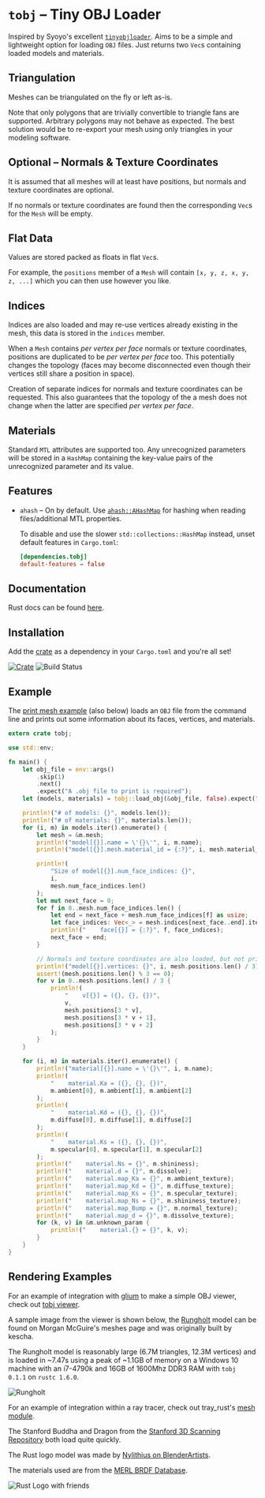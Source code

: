 # `tobj` – Tiny OBJ Loader

Inspired by Syoyo's excellent [`tinyobjloader`](https://github.com/syoyo/tinyobjloader).
Aims to be a simple and lightweight option for loading `OBJ` files. Just returns
two `Vec`s containing loaded models and materials.

## Triangulation

Meshes can be triangulated on the fly or left as-is.

Note that only polygons that are trivially convertible to triangle fans are
supported. Arbitrary polygons may not behave as expected. The best solution
would be to re-export your mesh using only triangles in your modeling software.

## Optional – Normals & Texture Coordinates

It is assumed that all meshes will at least have positions, but normals and
texture coordinates are optional.

If no normals or texture coordinates are found then the corresponding `Vec`s
for the `Mesh` will be empty.

## Flat Data

Values are stored packed as floats in flat `Vec`s.

For example, the `positions` member of a `Mesh` will contain `[x, y, z, x, y, z,
...]` which you can then use however you like.

## Indices

Indices are also loaded and may re-use vertices already existing in the mesh,
this data is stored in the `indices` member.

When a `Mesh` contains *per vertex per face* normals or texture coordinates,
positions are duplicated to be *per vertex per face* too. This potentially changes
the topology (faces may become disconnected even though their vertices still share
a position in space).

Creation of separate indices for normals and texture coordinates can be
requested. This also guarantees that the topology of the a mesh does not change
when the latter are specified *per vertex per face*.

## Materials

Standard `MTL` attributes are supported too. Any unrecognized parameters will be
stored in a `HashMap` containing the key-value pairs of the unrecognized
parameter and its value.

## Features

 * `ahash` – On by default. Use [`ahash::AHashMap`](https://docs.rs/ahash/latest/ahash/struct.AHashMap.html)
   for hashing when reading files/additional MTL properties.

   To disable and use the slower `std::collections::HashMap` instead, unset
   default features in `Cargo.toml`:

   ```toml
   [dependencies.tobj]
   default-features = false
   ```

## Documentation

Rust docs can be found [here](https://docs.rs/tobj/).

## Installation

Add the [crate](https://crates.io/crates/tobj) as a dependency in your
`Cargo.toml` and you're all set!

[![Crate](https://img.shields.io/crates/v/tobj.svg)](https://crates.io/crates/tobj)
![Build Status](https://github.com/Twinklebear/tobj/workflows/CI/badge.svg)


## Example

The [print mesh example](examples/print_mesh.rs) (also below) loads an `OBJ`
file from the command line and prints out some information about its faces,
vertices, and materials.

```rust
extern crate tobj;

use std::env;

fn main() {
    let obj_file = env::args()
        .skip(1)
        .next()
        .expect("A .obj file to print is required");
    let (models, materials) = tobj::load_obj(&obj_file, false).expect("Failed to load file");

    println!("# of models: {}", models.len());
    println!("# of materials: {}", materials.len());
    for (i, m) in models.iter().enumerate() {
        let mesh = &m.mesh;
        println!("model[{}].name = \'{}\'", i, m.name);
        println!("model[{}].mesh.material_id = {:?}", i, mesh.material_id);

        println!(
            "Size of model[{}].num_face_indices: {}",
            i,
            mesh.num_face_indices.len()
        );
        let mut next_face = 0;
        for f in 0..mesh.num_face_indices.len() {
            let end = next_face + mesh.num_face_indices[f] as usize;
            let face_indices: Vec<_> = mesh.indices[next_face..end].iter().collect();
            println!("    face[{}] = {:?}", f, face_indices);
            next_face = end;
        }

        // Normals and texture coordinates are also loaded, but not printed in this example
        println!("model[{}].vertices: {}", i, mesh.positions.len() / 3);
        assert!(mesh.positions.len() % 3 == 0);
        for v in 0..mesh.positions.len() / 3 {
            println!(
                "    v[{}] = ({}, {}, {})",
                v,
                mesh.positions[3 * v],
                mesh.positions[3 * v + 1],
                mesh.positions[3 * v + 2]
            );
        }
    }

    for (i, m) in materials.iter().enumerate() {
        println!("material[{}].name = \'{}\'", i, m.name);
        println!(
            "    material.Ka = ({}, {}, {})",
            m.ambient[0], m.ambient[1], m.ambient[2]
        );
        println!(
            "    material.Kd = ({}, {}, {})",
            m.diffuse[0], m.diffuse[1], m.diffuse[2]
        );
        println!(
            "    material.Ks = ({}, {}, {})",
            m.specular[0], m.specular[1], m.specular[2]
        );
        println!("    material.Ns = {}", m.shininess);
        println!("    material.d = {}", m.dissolve);
        println!("    material.map_Ka = {}", m.ambient_texture);
        println!("    material.map_Kd = {}", m.diffuse_texture);
        println!("    material.map_Ks = {}", m.specular_texture);
        println!("    material.map_Ns = {}", m.shininess_texture);
        println!("    material.map_Bump = {}", m.normal_texture);
        println!("    material.map_d = {}", m.dissolve_texture);
        for (k, v) in &m.unknown_param {
            println!("    material.{} = {}", k, v);
        }
    }
}
```

## Rendering Examples

For an example of integration with [glium](https://github.com/tomaka/glium) to
make a simple OBJ viewer, check out [tobj viewer](https://github.com/Twinklebear/tobj_viewer).

A sample image from the viewer is shown below, the [Rungholt](http://graphics.cs.williams.edu/data/meshes.xml)
model can be found on Morgan McGuire's meshes page and was originally built by
kescha.

The Rungholt model is reasonably large (6.7M triangles, 12.3M vertices) and is
loaded in ~7.47s using a peak of ~1.1GB of memory on a Windows 10 machine with
an i7-4790k and 16GB of 1600Mhz DDR3 RAM with `tobj 0.1.1` on `rustc 1.6.0`.

![Rungholt](http://i.imgur.com/wImyNG4.png)

For an example of integration within a ray tracer, check out tray\_rust's
[mesh module](https://github.com/Twinklebear/tray_rust/blob/master/src/geometry/mesh.rs).

The Stanford Buddha and Dragon from the [Stanford 3D Scanning Repository](http://graphics.stanford.edu/data/3Dscanrep/)
both load quite quickly.

The Rust logo model was made by [Nylithius on BlenderArtists](http://blenderartists.org/forum/showthread.php?362836-Rust-language-3D-logo).

The materials used are from the [MERL BRDF Database](http://www.merl.com/brdf/).

![Rust Logo with friends](http://i.imgur.com/E1ylrZW.png)
